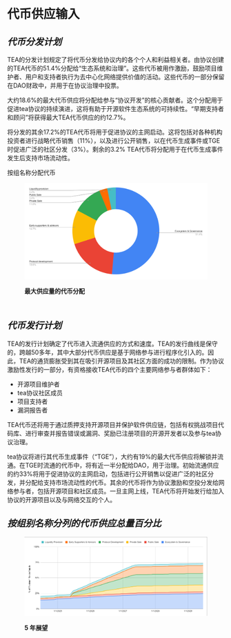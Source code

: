 # 代币供应输入

## _**代币分发计划**_

TEA的分发计划规定了将代币分发给协议内的各个个人和利益相关者。由协议创建的TEA代币的51.4%分配给“生态系统和治理”。这些代币被用作激励，鼓励项目维护者、用户和支持者执行为去中心化网络提供价值的活动。这些代币的一部分保留在DAO财政中，并用于在协议治理中投票。&#x20;

大约18.6%的最大代币供应将分配给参与“协议开发”的核心贡献者。这个分配用于促进tea协议的持续演进，这将有助于开源软件生态系统的可持续性。“早期支持者和顾问”将获得最大TEA代币供应的约12.7%。

将分发的其余17.2%的TEA代币将用于促进协议的主网启动。这将包括对各种机构投资者进行战略代币销售（11%），以及进行公开销售，以在代币生成事件或TGE时促进广泛的社区分发（3%）。剩余的3.2% TEA代币将分配用于在代币生成事件发生后支持市场流动性。

按组名称分配代币

<figure><img src="../../.gitbook/assets/Token Allocation-Updated.svg" alt=""><figcaption><p><strong>最大供应量的代币分配</strong></p></figcaption></figure>

\
_**代币发行计划**_
------------

TEA的发行计划确定了代币进入流通供应的方式和速度。TEA的发行曲线是保守的，跨越50多年，其中大部分代币供应是基于网络参与进行程序化引入的。因此，TEA的通货膨胀受到其在吸引开源项目及其社区方面的成功的限制。作为协议激励性发行的一部分，有资格接收TEA代币的四个主要网络参与者群体如下：

* 开源项目维护者
* tea协议社区成员
* 项目支持者
* 漏洞报告者

TEA代币还将用于通过质押支持开源项目并保护软件供应链，包括有权挑战项目代码库、进行审查并报告错误或漏洞、奖励已注册项目的开源开发者以及参与tea协议治理。

tea协议将进行其代币生成事件（“TGE”），大约有19%的最大代币供应将解锁并流通。在TGE时流通的代币中，将有近一半分配给DAO，用于治理。初始流通供应的约33%将用于促进协议的主网启动，包括进行公开销售以促进广泛的社区分发，并分配给支持市场流动性的代币。其余的代币将作为协议激励和空投分发给网络参与者，包括开源项目和社区成员。一旦主网上线，TEA代币将开始发行给加入协议的开源项目以及与网络交互的个人。

## _按组别名称分列的代币供应总量百分比_

<figure><img src="../../.gitbook/assets/spaces_qiGksQPlVqufGUphG22z_uploads_1lUbNso6136Nhmg40iNG_teaemissionsScreenshot 2023-11-30 211502.webp" alt=""><figcaption><p><strong>5 年展望</strong></p></figcaption></figure>
